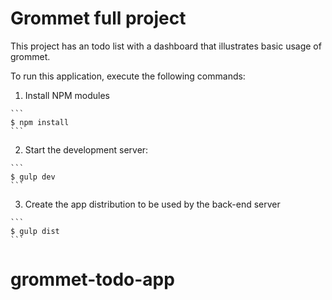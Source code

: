# Grommet full project

This project has an todo list with a dashboard that illustrates basic usage
of grommet.

To run this application, execute the following commands:

  1. Install NPM modules

    ```
    $ npm install
    ```

  2. Start the development server:

    ```
    $ gulp dev
    ```

  3. Create the app distribution to be used by the back-end server

    ```
    $ gulp dist
    ```
# grommet-todo-app
